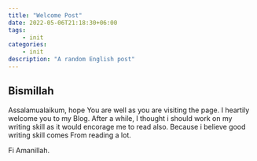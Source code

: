 ```yaml
---
title: "Welcome Post"
date: 2022-05-06T21:18:30+06:00
tags:
    - init
categories: 
    - init
description: "A random English post"
---
```

## Bismillah
 Assalamualaikum, hope You are well as you are visiting the page. I heartily welcome you to my Blog.
 After a while, I thought i should work on my writing skill as it would encorage me to read also. Because i believe good writing skill comes From reading  a lot.

 Fi Amanillah.



